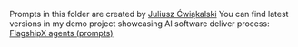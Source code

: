 Prompts in this folder are created by [Juliusz Ćwiąkalski](https://www.linkedin.com/in/juliusz-cwiakalski/)
You can find latest versions in my demo project showcasing AI software deliver
process: [FlagshipX agents (prompts)](https://gitlab.com/cwiakalski/flagshipx/flagshipx-docs/-/tree/main/.ai/agents)
